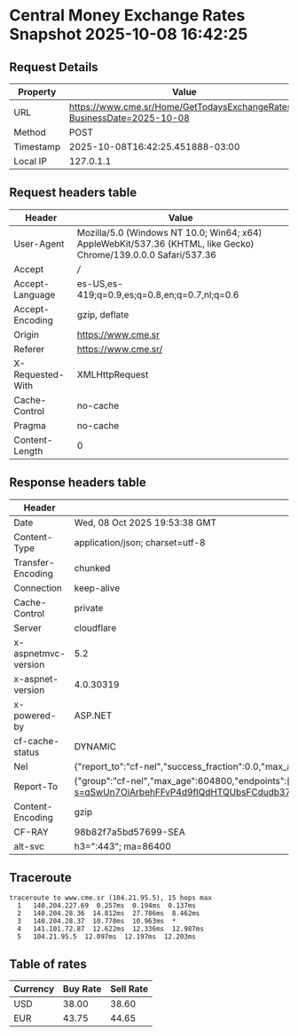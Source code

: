 # Central Money Exchange Rates Snapshot 2025-10-08 16:42:25
## Request Details

| Property | Value |
|----------|-------|
| URL | https://www.cme.sr/Home/GetTodaysExchangeRates/?BusinessDate=2025-10-08 |
| Method | POST |
| Timestamp | 2025-10-08T16:42:25.451888-03:00 |
| Local IP | 127.0.1.1 |
    
## Request headers table

| Header | Value |
|--------|-------|
| User-Agent | Mozilla/5.0 (Windows NT 10.0; Win64; x64) AppleWebKit/537.36 (KHTML, like Gecko) Chrome/139.0.0.0 Safari/537.36 |
| Accept | */* |
| Accept-Language | es-US,es-419;q=0.9,es;q=0.8,en;q=0.7,nl;q=0.6 |
| Accept-Encoding | gzip, deflate |
| Origin | https://www.cme.sr |
| Referer | https://www.cme.sr/ |
| X-Requested-With | XMLHttpRequest |
| Cache-Control | no-cache |
| Pragma | no-cache |
| Content-Length | 0 |

    
## Response headers table
| Header | Value |
|--------|-------|
| Date | Wed, 08 Oct 2025 19:53:38 GMT |
| Content-Type | application/json; charset=utf-8 |
| Transfer-Encoding | chunked |
| Connection | keep-alive |
| Cache-Control | private |
| Server | cloudflare |
| x-aspnetmvc-version | 5.2 |
| x-aspnet-version | 4.0.30319 |
| x-powered-by | ASP.NET |
| cf-cache-status | DYNAMIC |
| Nel | {"report_to":"cf-nel","success_fraction":0.0,"max_age":604800} |
| Report-To | {"group":"cf-nel","max_age":604800,"endpoints":[{"url":"https://a.nel.cloudflare.com/report/v4?s=qSwUn7OiArbehFFvP4d9flQdHTQUbsFCdudb37J5InKf5aTozLAnAkLhHoXdGZdv5WDjUN1E6TxdX0xnR1z0De1CkBMRLA3cSjA%3D"}]} |
| Content-Encoding | gzip |
| CF-RAY | 98b82f7a5bd57699-SEA |
| alt-svc | h3=":443"; ma=86400 |

## Traceroute 

```
traceroute to www.cme.sr (104.21.95.5), 15 hops max
  1   140.204.227.69  0.257ms  0.194ms  0.137ms 
  2   140.204.28.36  14.812ms  27.786ms  8.462ms 
  3   140.204.28.37  10.778ms  10.963ms  * 
  4   141.101.72.87  12.622ms  12.336ms  12.987ms 
  5   104.21.95.5  12.097ms  12.197ms  12.203ms 

```


## Table of rates

| Currency | Buy Rate | Sell Rate |
|----------|----------|-----------|
| USD | 38.00 | 38.60 |
| EUR | 43.75 | 44.65 |
